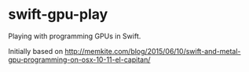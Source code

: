 # swift-gpu-play
Playing with programming GPUs in Swift.


Initially based on http://memkite.com/blog/2015/06/10/swift-and-metal-gpu-programming-on-osx-10-11-el-capitan/
